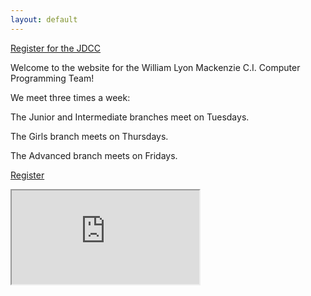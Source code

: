 ```yaml
---
layout: default
---
```


[Register for the JDCC](/jdcc/)

Welcome to the website for the William Lyon Mackenzie C.I. Computer Programming Team!

We meet three times a week:

The Junior and Intermediate branches meet on Tuesdays.

The Girls branch meets on Thursdays.

The Advanced branch meets on Fridays.

[Register](/register/)

<iframe src="https://calendar.google.com/calendar/embed?src=qm1lonultf52u3schnqng47h88%40group.calendar.google.com&ctz=America/Toronto" scrolling="no"></iframe>
